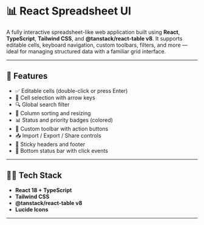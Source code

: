 # 📊 React Spreadsheet UI

A fully interactive spreadsheet-like web application built using **React**, **TypeScript**, **Tailwind CSS**, and **@tanstack/react-table v8**. It supports editable cells, keyboard navigation, custom toolbars, filters, and more — ideal for managing structured data with a familiar grid interface.

---

## 🚀 Features

- ✅ Editable cells (double-click or press Enter)
- 🎯 Cell selection with arrow keys
- 🔍 Global search filter
- 📌 Column sorting and resizing
- 📊 Status and priority badges (colored)
- 🧰 Custom toolbar with action buttons
- 📥 Import / Export / Share controls
- 📌 Sticky headers and footer
- 🧾 Bottom status bar with click events

---
## 🧑‍💻 Tech Stack

- **React 18 + TypeScript**
- **Tailwind CSS**
- **@tanstack/react-table v8**
- **Lucide Icons**

---
